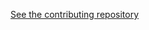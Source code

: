 [See the contributing repository](https://github.com/PerformanC/contributing/blob/main/CODE_OF_CONDUCT.md)